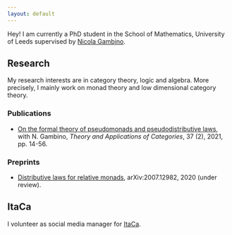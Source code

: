 ```yaml
---
layout: default
---
```


Hey! I am currently a PhD student in the School of Mathematics, University of Leeds supervised by [Nicola Gambino](http://www1.maths.leeds.ac.uk/~pmtng/). 

## Research

My research interests are in category theory, logic and algebra. More precisely, I mainly work on monad theory and low dimensional category theory. 

### Publications 
- [On the formal theory of pseudomonads and pseudodistributive laws](http://www.tac.mta.ca/tac/volumes/37/2/37-02abs.html), with N. Gambino,
_Theory and Applications of Categories_, 37 (2), 2021, pp. 14-56.

### Preprints 
- [Distributive laws for relative monads](https://arxiv.org/abs/2007.12982), 
arXiv:2007.12982, 2020 (under review). 

## ItaCa

I volunteer as social media manager for [ItaCa](https://progetto-itaca.github.io/).


